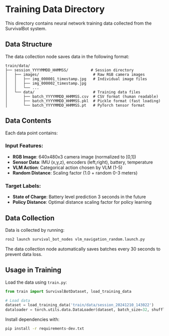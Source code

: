 # Training Data Directory

This directory contains neural network training data collected from the SurvivalBot system.

## Data Structure

The data collection node saves data in the following format:

```
train/data/
├── session_YYYYMMDD_HHMMSS/          # Session directory
│   ├── images/                        # Raw RGB camera images
│   │   ├── img_000001_timestamp.jpg   # Individual image files
│   │   ├── img_000002_timestamp.jpg
│   │   └── ...
│   └── data/                          # Training data files
│       ├── batch_YYYYMMDD_HHMMSS.csv  # CSV format (human readable)
│       ├── batch_YYYYMMDD_HHMMSS.pkl  # Pickle format (fast loading)
│       └── batch_YYYYMMDD_HHMMSS.pt   # PyTorch tensor format
```

## Data Contents

Each data point contains:

### Input Features:
- **RGB Image**: 640x480x3 camera image (normalized to [0,1])
- **Sensor Data**: IMU (x,y,z), encoders (left,right), battery, temperature
- **VLM Action**: Categorical action chosen by VLM (1-5)
- **Random Distance**: Scaling factor (1.0 + random 0-3 meters)

### Target Labels:
- **State of Charge**: Battery level prediction 3 seconds in the future
- **Policy Distance**: Optimal distance scaling factor for policy learning

## Data Collection

Data is collected by running:
```bash
ros2 launch survival_bot_nodes vlm_navigation_random.launch.py
```

The data collection node automatically saves batches every 30 seconds to prevent data loss.

## Usage in Training

Load the data using `train.py`:
```python
from train import SurvivalBotDataset, load_training_data

# Load data
dataset = load_training_data('train/data/session_20241210_143022')
dataloader = torch.utils.data.DataLoader(dataset, batch_size=32, shuffle=True)
```

Install dependencies with:
```bash
pip install -r requirements-dev.txt